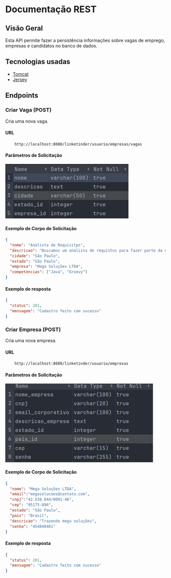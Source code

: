 # Documentação REST
## Visão Geral
Esta API permite fazer a persistência informações sobre vagas de emprego, empresas e candidatos no banco de dados.
## Tecnologias usadas
* [Tomcat](https://tomcat.apache.org/)
* [Jersey](https://eclipse-ee4j.github.io/jersey/)
## Endpoints
### Criar Vaga (POST)
Cria uma nova vaga.

#### URL
```http request
    http://localhost:8080/linketinder/usuario/empresas/vagas
```

#### Parâmetros de Solicitação

![img.png](prints/printDadosVaga.png)

#### Exemplo de Corpo de Solicitação
```json
{
  "nome": "Analista de Requisitps",
  "descricao": "Buscamos um analista de requistos para fazer parte da nossa equipe.",
  "cidade": "São Paulo",
  "estado": "São Paulo",
  "empresa": "Mega Soluções LTDA",
  "competencias": ["Java", "Groovy"]
}
```
#### Exemplo de resposta
```json
{
  "status": 201,
  "mensagem": "Cadastro feito com sucesso"
}
```
### Criar Empresa (POST)
Cria uma nova empresa.

#### URL
```http request
    http://localhost:8080/linketinder/usuario/empresas
```

#### Parâmetros de Solicitação

![img.png](prints/printDadosEmpresa.png)

#### Exemplo de Corpo de Solicitação
```json
{
  "nome": "Mega Soluções LTDA",
  "email":"megasolucoes@contato.com",
  "cnpj":"42.538.044/0001-46",
  "cep": "95175-896",
  "estado": "São Paulo",
  "pais": "Brasil",
  "descricao": "Trazendo mega soluções",
  "senha": "454848461"
}
```
#### Exemplo de resposta
```json
{
  "status": 201,
  "mensagem": "Cadastro feito com sucesso"
}
```